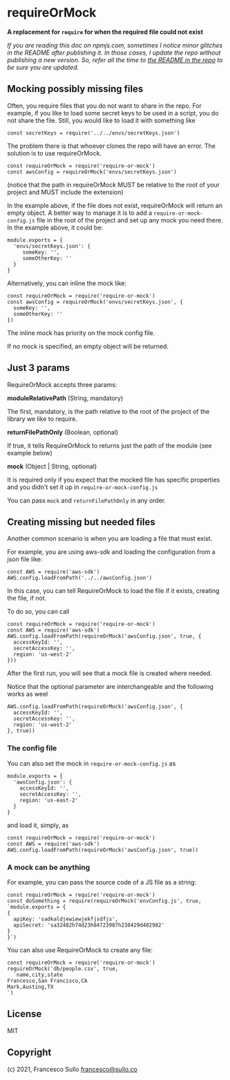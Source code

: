 # requireOrMock

**A replacement for `require` for when the required file could not exist**

_If you are reading this doc on npmjs.com, sometimes I notice minor glitches in the README after publishing it. In those cases, I update the repo without publishing a new version. So, refer all the time to [the README in the repo](https://github.com/sullof/require-or-mock#readme) to be sure you are updated._

## Mocking possibly missing files

Often, you require files that you do not want to share in the repo. For example, if you like to load some secret keys to be used in a script, you do not share the file. Still, you would like to load it with something like
```
const secretKeys = require('../../envs/secretKeys.json')
```
The problem there is that whoever clones the repo will have an error.
The solution is to use requireOrMock.
```
const requireOrMock = require('require-or-mock')
const awsConfig = requireOrMock('envs/secretKeys.json')
```
(notice that the path in requireOrMock MUST be relative to the root of your project and MUST include the extension)

In the example above, if the file does not exist, requireOrMock will return an empty object. A better way to manage it is to add a `require-or-mock-config.js` file in the root of the project and set up any mock you need there.
In the example above, it could be:
```
module.exports = {
  'envs/secretKeys.json': {
     someKey: '',
     someOtherKey: ''
  }
}
```
Alternatively, you can inline the mock like:

```
const requireOrMock = require('require-or-mock')
const awsConfig = requireOrMock('envs/secretKeys.json', {
  someKey: '',
  someOtherKey: ''
})
```

The inline mock has priority on the mock config file.

If no mock is specified, an empty object will be returned.

## Just 3 params

RequireOrMock accepts three params:

**moduleRelativePath** (String, mandatory)

The first, mandatory, is the path relative to the root of the project of the library we like to require.

**returnFilePathOnly** (Boolean, optional)

If true, it tells RequireOrMock to returns just the path of the module (see example below)

**mock** (Object | String, optional)

It is required only if you expect that the mocked file has specific properties and you didn't set it up in `require-or-mock-config.js`

You can pass `mock` and `returnFilePathOnly` in any order.


## Creating missing but needed files

Another common scenario is when you are loading a file that must exist.

For example, you are using aws-sdk and loading the configuration from a json file like:

```
const AWS = require('aws-sdk')
AWS.config.loadFromPath('../../awsConfig.json')
```

In this case, you can tell RequireOrMock to load the file if it exists, creating the file, if not.

To do so, you can call

```
const requireOrMock = require('require-or-mock')
const AWS = require('aws-sdk')
AWS.config.loadFromPath(requireOrMock('awsConfig.json', true, {
  accessKeyId: '',
  secretAccessKey: '',
  region: 'us-west-2'
}))
```
After the first run, you will see that a mock file is created where needed.

Notice that the optional parameter are interchangeable and the following works as weel
```
AWS.config.loadFromPath(requireOrMock('awsConfig.json', {
  accessKeyId: '',
  secretAccessKey: '',
  region: 'us-west-2'
}, true))
```

### The config file

You can also set the mock in `require-or-mock-config.js` as
```
module.exports = {
  'awsConfig.json': {
    accessKeyId: '',
    secretAccessKey: '',
    region: 'us-east-2'
  }
}
```
and load it, simply, as
```
const requireOrMock = require('require-or-mock')
const AWS = require('aws-sdk')
AWS.config.loadFromPath(requireOrMock('awsConfig.json', true))
```



### A mock can be anything

For example, you can pass the source code of a JS file as a string:

```
const requireOrMock = require('require-or-mock')
const doSomething = require(requireOrMock('envConfig.js', true, `module.exports = {
{
  apiKey: 'sadkaldjewiewjekfjsdfjs',
  apiSecret: 'sa32482h74d23h84723987h238429d482982'
}
}`)
```

You can also use RequireOrMock to create any file:

```
const requireOrMock = require('require-or-mock')
requireOrMock('db/people.csv', true,
  `name,city,state
Francesco,San Francisco,CA
Mark,Austing,TX
`)
```

## License
MIT

## Copyright
(c) 2021, Francesco Sullo <francesco@sullo.co>

